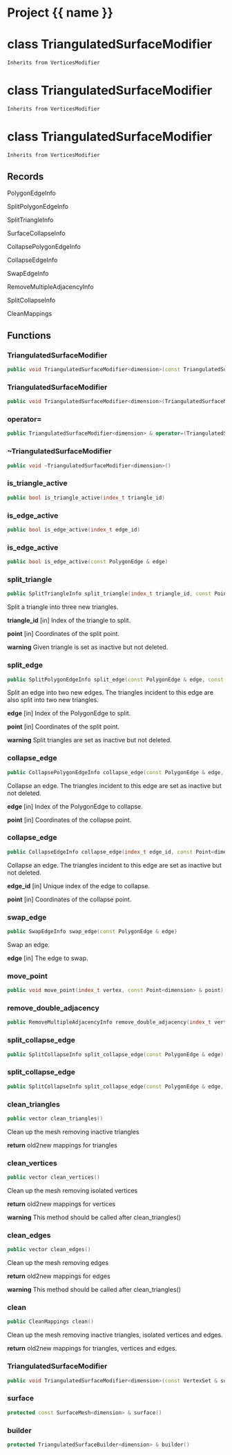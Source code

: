 <script setup>
import {useRoute} from 'vitepress'
const {path} = useRoute()
const tokens = path.split('/')
const words = tokens[2].split('-');
for (let i = 0; i < words.length; i++) {
    words[i] = words[i].charAt(0).toUpperCase() + words[i].slice(1);
    words[i] = words[i].replace('geode', 'Geode')
}
const name = words.join('-');
</script>
# Project {{ name }}

# class TriangulatedSurfaceModifier


```cpp
Inherits from VerticesModifier
```



# class TriangulatedSurfaceModifier


```cpp
Inherits from VerticesModifier
```



# class TriangulatedSurfaceModifier


```cpp
Inherits from VerticesModifier
```



## Records

PolygonEdgeInfo

SplitPolygonEdgeInfo

SplitTriangleInfo

SurfaceCollapseInfo

CollapsePolygonEdgeInfo

CollapseEdgeInfo

SwapEdgeInfo

RemoveMultipleAdjacencyInfo

SplitCollapseInfo

CleanMappings



## Functions

### TriangulatedSurfaceModifier

```cpp
public void TriangulatedSurfaceModifier<dimension>(const TriangulatedSurface<dimension> & surface, TriangulatedSurfaceBuilder<dimension> & builder)
```


### TriangulatedSurfaceModifier

```cpp
public void TriangulatedSurfaceModifier<dimension>(TriangulatedSurfaceModifier<dimension> && other)
```


### operator=

```cpp
public TriangulatedSurfaceModifier<dimension> & operator=(TriangulatedSurfaceModifier<dimension> && other)
```


### ~TriangulatedSurfaceModifier

```cpp
public void ~TriangulatedSurfaceModifier<dimension>()
```


### is_triangle_active

```cpp
public bool is_triangle_active(index_t triangle_id)
```


### is_edge_active

```cpp
public bool is_edge_active(index_t edge_id)
```


### is_edge_active

```cpp
public bool is_edge_active(const PolygonEdge & edge)
```


### split_triangle

```cpp
public SplitTriangleInfo split_triangle(index_t triangle_id, const Point<dimension> & point)
```


 Split a triangle into three new triangles.

**triangle_id** [in] Index of the triangle to split.

**point** [in] Coordinates of the split point.

**warning** Given triangle is set as inactive but not deleted.

### split_edge

```cpp
public SplitPolygonEdgeInfo split_edge(const PolygonEdge & edge, const Point<dimension> & point)
```


 Split an edge into two new edges. The triangles incident to this edge are also split into two new triangles.

**edge** [in] Index of the PolygonEdge to split.

**point** [in] Coordinates of the split point.

**warning** Split triangles are set as inactive but not deleted.

### collapse_edge

```cpp
public CollapsePolygonEdgeInfo collapse_edge(const PolygonEdge & edge, const Point<dimension> & point)
```


 Collapse an edge. The triangles incident to this edge are set as inactive but not deleted.

**edge** [in] Index of the PolygonEdge to collapse.

**point** [in] Coordinates of the collapse point.

### collapse_edge

```cpp
public CollapseEdgeInfo collapse_edge(index_t edge_id, const Point<dimension> & point)
```


 Collapse an edge. The triangles incident to this edge are set as inactive but not deleted.

**edge_id** [in] Unique index of the edge to collapse.

**point** [in] Coordinates of the collapse point.

### swap_edge

```cpp
public SwapEdgeInfo swap_edge(const PolygonEdge & edge)
```


 Swap an edge.

**edge** [in] The edge to swap.

### move_point

```cpp
public void move_point(index_t vertex, const Point<dimension> & point)
```


### remove_double_adjacency

```cpp
public RemoveMultipleAdjacencyInfo remove_double_adjacency(index_t vertex)
```


### split_collapse_edge

```cpp
public SplitCollapseInfo split_collapse_edge(const PolygonEdge & edge)
```


### split_collapse_edge

```cpp
public SplitCollapseInfo split_collapse_edge(const PolygonEdge & edge, const Point<dimension> & point)
```


### clean_triangles

```cpp
public vector clean_triangles()
```


 Clean up the mesh removing inactive triangles

**return** old2new mappings for triangles

### clean_vertices

```cpp
public vector clean_vertices()
```


 Clean up the mesh removing isolated vertices

**return** old2new mappings for vertices

**warning** This method should be called after clean_triangles()

### clean_edges

```cpp
public vector clean_edges()
```


 Clean up the mesh removing edges

**return** old2new mappings for edges

**warning** This method should be called after clean_triangles()

### clean

```cpp
public CleanMappings clean()
```


 Clean up the mesh removing inactive triangles, isolated vertices and edges.

**return** old2new mappings for triangles, vertices and edges.

### TriangulatedSurfaceModifier

```cpp
public void TriangulatedSurfaceModifier<dimension>(const VertexSet & surface, VertexSetBuilder & builder, MeshModifierFactoryKey key)
```


### surface

```cpp
protected const SurfaceMesh<dimension> & surface()
```


### builder

```cpp
protected TriangulatedSurfaceBuilder<dimension> & builder()
```




